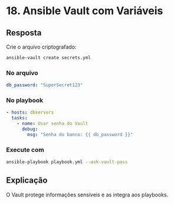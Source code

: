 # 18. Ansible Vault com Variáveis

## Resposta
Crie o arquivo criptografado:

```bash
ansible-vault create secrets.yml
```

### No arquivo

```yaml
db_password: "SuperSecret123"
```

### No playbook

```yaml
- hosts: dbservers
  tasks:
    - name: Usar senha do Vault
      debug:
        msg: "Senha do banco: {{ db_password }}"
```

### Execute com

```bash
ansible-playbook playbook.yml --ask-vault-pass
```

## Explicação
O Vault protege informações sensíveis e as integra aos playbooks.
